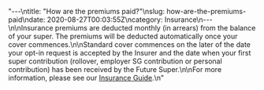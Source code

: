 "---\ntitle: \"How are the premiums paid?\"\nslug: how-are-the-premiums-paid\ndate: 2020-08-27T00:03:55Z\ncategory: Insurance\n---\n\nInsurance premiums are deducted monthly (in arrears) from the balance of your super. The premiums will be deducted automatically once your cover commences.\n\nStandard cover commences on the later of the date your opt-in request is accepted by the Insurer and the date when your first super contribution (rollover, employer SG contribution or personal contribution) has been received by the Future Super.\n\nFor more information, please see our [Insurance Guide](https://www.futuresuper.com.au/insuranceguide).\n"